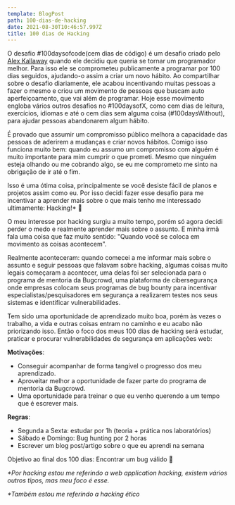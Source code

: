 ```yaml
---
template: BlogPost
path: 100-dias-de-hacking
date: 2021-08-30T10:46:57.997Z
title: 100 dias de Hacking
---
```

O desafio #100daysofcode(cem dias de código) é um desafio criado pelo [Alex Kallaway](https://twitter.com/ka11away) quando ele decidiu que queria se tornar um programador melhor. Para isso ele se comprometeu publicamente a programar por 100 dias seguidos, ajudando-o assim a criar um novo hábito. Ao compartilhar sobre o desafio diariamente, ele acabou incentivando muitas pessoas a fazer o mesmo e criou um movimento de pessoas que buscam auto aperfeiçoamento, que vai além de programar. Hoje esse movimento engloba vários outros desafios no #100daysofX, como cem dias de leitura, exercícios, idiomas e até o cem dias sem alguma coisa (#100daysWithout), para ajudar pessoas abandonarem algum hábito.

É provado que assumir um compromisso público melhora a capacidade das pessoas de aderirem a mudanças e criar novos hábitos. Comigo isso funciona muito bem: quando eu assumo um compromisso com alguém é muito importante para mim cumprir o que prometi. Mesmo que ninguém esteja olhando ou me cobrando algo, se eu me comprometo me sinto na obrigação de ir até o fim.

Isso é uma ótima coisa, principalmente se você desiste fácil de planos e projetos assim como eu. Por isso decidi fazer esse desafio para me incentivar a aprender mais sobre o que mais tenho me interessado ultimamente: Hacking!* 🎉

O meu interesse por hacking surgiu a muito tempo, porém só agora decidi perder o medo e realmente aprender mais sobre o assunto. E minha irmã fala uma coisa que faz muito sentido: "Quando você se coloca em movimento as coisas acontecem".

Realmente aconteceram: quando comecei a me informar mais sobre o assunto e seguir pessoas que falavam sobre hacking, algumas coisas muito legais começaram a acontecer, uma delas foi ser selecionada para o programa de mentoria da Bugcrowd, uma plataforma de cibersegurança onde empresas colocam seus programas de bug bounty para incentivar especialistas/pesquisadores em segurança a realizarem testes nos seus sistemas e identificar vulnerabilidades.

Tem sido uma oportunidade de aprendizado muito boa, porém às vezes o trabalho, a vida e outras coisas entram no caminho e eu acabo não priorizando isso. Então o foco dos meus 100 dias de hacking será estudar, praticar e procurar vulnerabilidades de segurança em aplicações web:

**Motivações**:

* Conseguir acompanhar de forma tangível o progresso dos meu aprendizado.
* Aproveitar melhor a oportunidade de fazer parte do programa de mentoria da Bugcrowd.
* Uma oportunidade para treinar o que eu venho querendo a um tempo que é escrever mais.

**Regras**:

* Segunda a Sexta: estudar por 1h (teoria + prática nos laboratórios)
* Sábado e Domingo: Bug hunting por 2 horas
* Escrever um blog post/artigo sobre o que eu aprendi na semana

Objetivo ao final dos 100 dias: Encontrar um bug válido 🐞

*\*Por hacking estou me referindo a web application hacking, existem vários outros tipos, mas meu foco é esse.*

*\*Também estou me referindo a hacking ético*